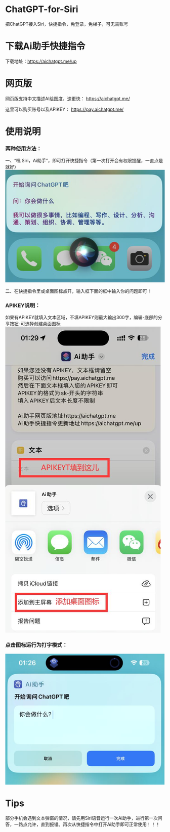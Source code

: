 # ChatGPT-for-Siri

把ChatGPT接入Siri，快捷指令，免登录，免梯子，可无需账号

# 下载Ai助手快捷指令

下载地址：https://aichatgpt.me/up

# 网页版

网页版支持中文描述AI绘图度，速更快：
https://aichatgpt.me/

这里可以购买账号以及APIKEY：
https://pay.aichatgpt.me/

# 使用说明

### 两种使用方法：

一、“嘿 Siri，Ai助手”，即可打开快捷指令（第一次打开会有权限提醒，一直点是就好）
![QQ截图20230214013410.jpg](QQ截图20230214013410.jpg)

二、在快捷指令里或桌面图标点开，输入框下面的框中输入你的问题即可！

### APIKEY说明：

如果有APIKEY就填入文本区域，不填APIKEY则最大输出300字，编辑-底部的分享按钮-可选择创建桌面图标
![QQ截图20230214013323.jpg](QQ截图20230214013323.jpg)

### 点击图标运行为打字模式：

![QQ截图20230214013345.jpg](QQ截图20230214013345.jpg)


# Tips
部分手机会遇到文本弹窗的情况，请先用Siri语音运行一次Ai助手，进行第一次问答，一路点允许，直到报错。再次从快捷指令中打开Ai助手即可正常使用！！！
